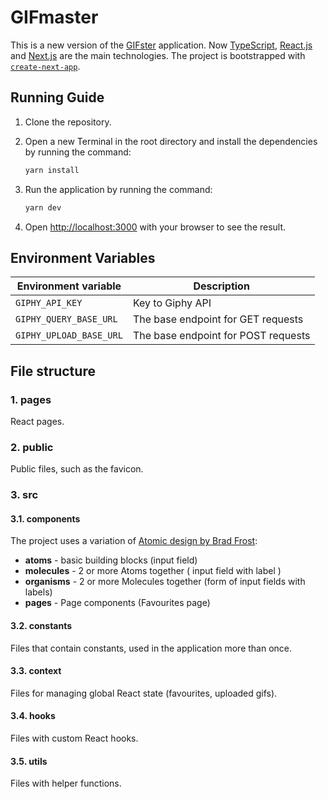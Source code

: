 # GIFmaster

This is a new version of the [GIFster](https://github.com/mayyamark/GIFster) application.
Now [TypeScript](https://www.typescriptlang.org/), [React.js](https://reactjs.org/) and [Next.js](https://nextjs.org/) are the main technologies. The project is bootstrapped with [`create-next-app`](https://github.com/vercel/next.js/tree/canary/packages/create-next-app).

## Running Guide

1. Clone the repository.
1. Open a new Terminal in the root directory and install the dependencies by running the command:

   ```sh
   yarn install
   ```

1. Run the application by running the command:

   ```sh
   yarn dev
   ```

1. Open [http://localhost:3000](http://localhost:3000) with your browser to see the result.

## Environment Variables

| Environment variable    | Description                         |
| ----------------------- | ----------------------------------- |
| `GIPHY_API_KEY`         | Key to Giphy API                    |
| `GIPHY_QUERY_BASE_URL`  | The base endpoint for GET requests  |
| `GIPHY_UPLOAD_BASE_URL` | The base endpoint for POST requests |

## File structure

### 1. pages

React pages.

### 2. public

Public files, such as the favicon.

### 3. src

#### 3.1. components

The project uses a variation of [Atomic design by Brad Frost](https://bradfrost.com/blog/post/atomic-web-design/):

- **atoms** - basic building blocks (input field)
- **molecules** - 2 or more Atoms together ( input field with label )
- **organisms** - 2 or more Molecules together (form of input fields with labels)
- **pages** - Page components (Favourites page)

#### 3.2. constants

Files that contain constants, used in the application more than once.

#### 3.3. context

Files for managing global React state (favourites, uploaded gifs).

#### 3.4. hooks

Files with custom React hooks.

#### 3.5. utils

Files with helper functions.
